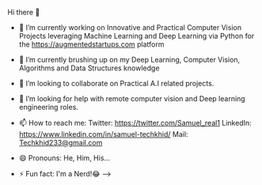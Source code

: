 Hi there 👋
- 🔭 I’m currently working on Innovative and Practical Computer Vision Projects leveraging Machine Learning and Deep Learning via Python for the https://augmentedstartups.com platform
- 🌱 I’m currently brushing up on my Deep Learning, Computer Vision, Algorithms and Data Structures knowledge
- 👯 I’m looking to collaborate on Practical A.I related projects.
- 🤔 I’m looking for help with remote computer vision and Deep learning engineering roles.
- 📫 How to reach me:  Twitter: https://twitter.com/Samuel_real1
                        LinkedIn: https://www.linkedin.com/in/samuel-techkhid/
                        Mail: Techkhid233@gmail.com
                        
- 😄 Pronouns: He, Him, His...
- ⚡ Fun fact: I'm a Nerd!😂
-->
